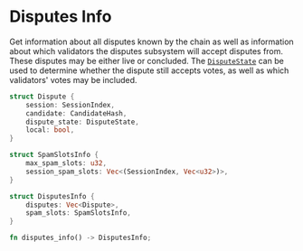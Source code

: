 # Disputes Info

Get information about all disputes known by the chain as well as information about which validators the disputes subsystem will accept disputes from. These disputes may be either live or concluded. The [`DisputeState`](../types/disputes.md#disputestate) can be used to determine whether the dispute still accepts votes, as well as which validators' votes may be included.

```rust
struct Dispute {
    session: SessionIndex,
    candidate: CandidateHash,
    dispute_state: DisputeState,
    local: bool,
}

struct SpamSlotsInfo {
    max_spam_slots: u32,
    session_spam_slots: Vec<(SessionIndex, Vec<u32>)>,
}

struct DisputesInfo {
    disputes: Vec<Dispute>,
    spam_slots: SpamSlotsInfo,
}

fn disputes_info() -> DisputesInfo;
```
